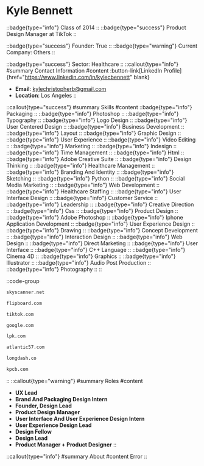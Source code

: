 # Kyle Bennett
::badge{type="info"}
Class of 2014
::
::badge{type="success"}
Product Design Manager at TikTok
::

::badge{type="success"}
Founder: True
::
::badge{type="warning"}
Current Company: Others
::

::badge{type="success"}
Sector: Healthcare
::
::callout{type="info"}
#summary
Contact Information
#content
:button-link[LinkedIn Profile]{href="https://www.linkedin.com/in/kylecbennett" blank}
- **Email**: kylechristopherb@gmail.com
- **Location**: Los Angeles
::

::callout{type="success"}
#summary
Skills
#content
::badge{type="info"}
Packaging
::
::badge{type="info"}
Photoshop
::
::badge{type="info"}
Typography
::
::badge{type="info"}
Logo Design
::
::badge{type="info"}
User Centered Design
::
::badge{type="info"}
Business Development
::
::badge{type="info"}
Layout
::
::badge{type="info"}
Graphic Design
::
::badge{type="info"}
User Experience
::
::badge{type="info"}
Video Editing
::
::badge{type="info"}
Marketing
::
::badge{type="info"}
Indesign
::
::badge{type="info"}
Time Management
::
::badge{type="info"}
Html
::
::badge{type="info"}
Adobe Creative Suite
::
::badge{type="info"}
Design Thinking
::
::badge{type="info"}
Healthcare Management
::
::badge{type="info"}
Branding And Identity
::
::badge{type="info"}
Sketching
::
::badge{type="info"}
Python
::
::badge{type="info"}
Social Media Marketing
::
::badge{type="info"}
Web Development
::
::badge{type="info"}
Healthcare Staffing
::
::badge{type="info"}
User Interface Design
::
::badge{type="info"}
Customer Service
::
::badge{type="info"}
Leadership
::
::badge{type="info"}
Creative Direction
::
::badge{type="info"}
Css
::
::badge{type="info"}
Product Design
::
::badge{type="info"}
Adobe Photoshop
::
::badge{type="info"}
Iphone Application Development
::
::badge{type="info"}
User Experience Design
::
::badge{type="info"}
Drawing
::
::badge{type="info"}
Concept Development
::
::badge{type="info"}
Interaction Design
::
::badge{type="info"}
Web Design
::
::badge{type="info"}
Direct Marketing
::
::badge{type="info"}
User Interface
::
::badge{type="info"}
C++ Language
::
::badge{type="info"}
Cinema 4D
::
::badge{type="info"}
Graphics
::
::badge{type="info"}
Illustrator
::
::badge{type="info"}
Audio Post Production
::
::badge{type="info"}
Photography
::
::

::code-group
```bash [Skyscanner]
skyscanner.net
```
```bash [Flipboard]
flipboard.com
```
```bash [TikTok]
tiktok.com
```
```bash [Google]
google.com
```
```bash [LPK]
lpk.com
```
```bash [Atlantic 57]
atlantic57.com
```
```bash [Long Dash]
longdash.co
```
```bash [Kleiner Perkins Caufield & Byers]
kpcb.com
```
::
::callout{type="warning"}
#summary
Roles
#content
- **UX Lead**
- **Brand And Packaging Design Intern**
- **Founder, Design Lead**
- **Product Design Manager**
- **User Interface And User Experience Design Intern**
- **User Experience Design Lead**
- **Design Fellow**
- **Design Lead**
- **Product Manager + Product Designer**
::

::callout{type="info"}
#summary
About
#content
Error
::
